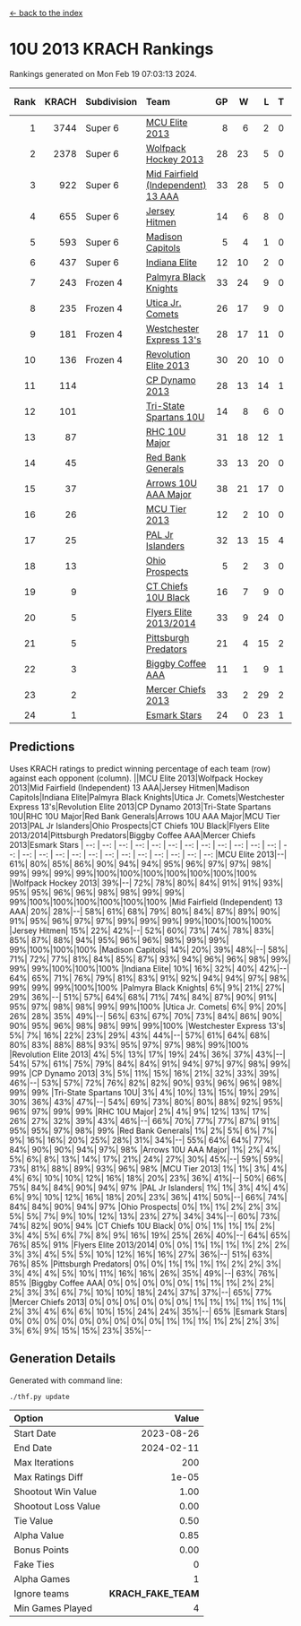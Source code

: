 [<- back to the index](readme.md)
# 10U 2013 KRACH Rankings
Rankings generated on Mon Feb 19 07:03:13 2024.

Rank|KRACH|Subdivision|Team|GP|W|L|T|OTW|OTL|SoS|Exp Wins|Win Diff
---:|---:|:---|:---|---:|---:|---:|---:|---:|---:|---:|---:|---:
1|3744|Super 6|[MCU Elite 2013](https://gamesheetstats.com/seasons/3664/teams/140889/schedule)|8|6|2|0|0|0|1348|6.8|-0.0
2|2378|Super 6|[Wolfpack Hockey 2013](https://gamesheetstats.com/seasons/3664/teams/140894/schedule)|28|23|5|0|0|1|791|23.8|-0.0
3|922|Super 6|[Mid Fairfield (Independent) 13 AAA](https://gamesheetstats.com/seasons/3664/teams/140891/schedule)|33|28|5|0|2|0|315|28.8|-0.0
4|655|Super 6|[Jersey Hitmen](https://gamesheetstats.com/seasons/3664/teams/140893/schedule)|14|6|8|0|0|1|1780|6.8|-0.0
5|593|Super 6|[Madison Capitols](https://gamesheetstats.com/seasons/3664/teams/162460/schedule)|5|4|1|0|1|0|180|4.9|0.0
6|437|Super 6|[Indiana Elite](https://gamesheetstats.com/seasons/3664/teams/144358/schedule)|12|10|2|0|0|0|132|10.9|0.0
7|243|Frozen 4|[Palmyra Black Knights](https://gamesheetstats.com/seasons/3664/teams/140906/schedule)|33|24|9|0|0|2|339|24.8|-0.0
8|235|Frozen 4|[Utica Jr. Comets](https://gamesheetstats.com/seasons/3664/teams/140900/schedule)|26|17|9|0|3|0|324|17.8|-0.0
9|181|Frozen 4|[Westchester Express 13's](https://gamesheetstats.com/seasons/3664/teams/140899/schedule)|28|17|11|0|0|2|413|17.8|-0.0
10|136|Frozen 4|[Revolution Elite 2013](https://gamesheetstats.com/seasons/3664/teams/140904/schedule)|30|20|10|0|2|1|274|20.8|-0.0
11|114||[CP Dynamo 2013](https://gamesheetstats.com/seasons/3664/teams/140901/schedule)|28|13|14|1|2|1|378|14.3|-0.0
12|101||[Tri-State Spartans 10U](https://gamesheetstats.com/seasons/3664/teams/144359/schedule)|14|8|6|0|0|1|228|8.9|0.0
13|87||[RHC 10U Major](https://gamesheetstats.com/seasons/3664/teams/140895/schedule)|31|18|12|1|2|2|185|19.3|-0.0
14|45||[Red Bank Generals](https://gamesheetstats.com/seasons/3664/teams/140896/schedule)|33|13|20|0|0|2|295|13.8|-0.0
15|37||[Arrows 10U AAA Major](https://gamesheetstats.com/seasons/3664/teams/140902/schedule)|38|21|17|0|0|1|127|21.8|-0.0
16|26||[MCU Tier 2013](https://gamesheetstats.com/seasons/3664/teams/140890/schedule)|12|2|10|0|2|0|355|2.8|-0.0
17|25||[PAL Jr Islanders](https://gamesheetstats.com/seasons/3664/teams/140903/schedule)|32|13|15|4|2|1|115|15.8|-0.0
18|13||[Ohio Prospects](https://gamesheetstats.com/seasons/3664/teams/199158/schedule)|5|2|3|0|0|0|108|2.9|0.0
19|9||[CT Chiefs 10U Black](https://gamesheetstats.com/seasons/3664/teams/140892/schedule)|16|7|9|0|1|0|44|7.8|-0.0
20|5||[Flyers Elite 2013/2014](https://gamesheetstats.com/seasons/3664/teams/140898/schedule)|33|9|24|0|0|0|48|9.8|-0.0
21|5||[Pittsburgh Predators](https://gamesheetstats.com/seasons/3664/teams/140907/schedule)|21|4|15|2|0|0|106|5.8|-0.0
22|3||[Biggby Coffee AAA](https://gamesheetstats.com/seasons/3664/teams/144357/schedule)|11|1|9|1|1|0|194|2.4|0.0
23|2||[Mercer Chiefs 2013](https://gamesheetstats.com/seasons/3664/teams/140897/schedule)|33|2|29|2|0|2|101|3.8|-0.0
24|1||[Esmark Stars](https://gamesheetstats.com/seasons/3664/teams/140905/schedule)|24|0|23|1|0|1|350|1.4|0.0

## Predictions
Uses KRACH ratings to predict winning percentage of each team (row) against each opponent (column).
||MCU Elite 2013|Wolfpack Hockey 2013|Mid Fairfield (Independent) 13 AAA|Jersey Hitmen|Madison Capitols|Indiana Elite|Palmyra Black Knights|Utica Jr. Comets|Westchester Express 13's|Revolution Elite 2013|CP Dynamo 2013|Tri-State Spartans 10U|RHC 10U Major|Red Bank Generals|Arrows 10U AAA Major|MCU Tier 2013|PAL Jr Islanders|Ohio Prospects|CT Chiefs 10U Black|Flyers Elite 2013/2014|Pittsburgh Predators|Biggby Coffee AAA|Mercer Chiefs 2013|Esmark Stars
| --: | --: | --: | --: | --: | --: | --: | --: | --: | --: | --: | --: | --: | --: | --: | --: | --: | --: | --: | --: | --: | --: | --: | --: | --: 
|MCU Elite 2013|--| 61%| 80%| 85%| 86%| 90%| 94%| 94%| 95%| 96%| 97%| 97%| 98%| 99%| 99%| 99%| 99%|100%|100%|100%|100%|100%|100%|100%
|Wolfpack Hockey 2013| 39%|--| 72%| 78%| 80%| 84%| 91%| 91%| 93%| 95%| 95%| 96%| 96%| 98%| 98%| 99%| 99%| 99%|100%|100%|100%|100%|100%|100%
|Mid Fairfield (Independent) 13 AAA| 20%| 28%|--| 58%| 61%| 68%| 79%| 80%| 84%| 87%| 89%| 90%| 91%| 95%| 96%| 97%| 97%| 99%| 99%| 99%| 99%|100%|100%|100%
|Jersey Hitmen| 15%| 22%| 42%|--| 52%| 60%| 73%| 74%| 78%| 83%| 85%| 87%| 88%| 94%| 95%| 96%| 96%| 98%| 99%| 99%| 99%|100%|100%|100%
|Madison Capitols| 14%| 20%| 39%| 48%|--| 58%| 71%| 72%| 77%| 81%| 84%| 85%| 87%| 93%| 94%| 96%| 96%| 98%| 99%| 99%| 99%|100%|100%|100%
|Indiana Elite| 10%| 16%| 32%| 40%| 42%|--| 64%| 65%| 71%| 76%| 79%| 81%| 83%| 91%| 92%| 94%| 94%| 97%| 98%| 99%| 99%| 99%|100%|100%
|Palmyra Black Knights|  6%|  9%| 21%| 27%| 29%| 36%|--| 51%| 57%| 64%| 68%| 71%| 74%| 84%| 87%| 90%| 91%| 95%| 97%| 98%| 98%| 99%| 99%|100%
|Utica Jr. Comets|  6%|  9%| 20%| 26%| 28%| 35%| 49%|--| 56%| 63%| 67%| 70%| 73%| 84%| 86%| 90%| 90%| 95%| 96%| 98%| 98%| 99%| 99%|100%
|Westchester Express 13's|  5%|  7%| 16%| 22%| 23%| 29%| 43%| 44%|--| 57%| 61%| 64%| 68%| 80%| 83%| 88%| 88%| 93%| 95%| 97%| 97%| 98%| 99%|100%
|Revolution Elite 2013|  4%|  5%| 13%| 17%| 19%| 24%| 36%| 37%| 43%|--| 54%| 57%| 61%| 75%| 79%| 84%| 84%| 91%| 94%| 97%| 97%| 98%| 99%| 99%
|CP Dynamo 2013|  3%|  5%| 11%| 15%| 16%| 21%| 32%| 33%| 39%| 46%|--| 53%| 57%| 72%| 76%| 82%| 82%| 90%| 93%| 96%| 96%| 98%| 99%| 99%
|Tri-State Spartans 10U|  3%|  4%| 10%| 13%| 15%| 19%| 29%| 30%| 36%| 43%| 47%|--| 54%| 69%| 73%| 80%| 80%| 88%| 92%| 95%| 96%| 97%| 99%| 99%
|RHC 10U Major|  2%|  4%|  9%| 12%| 13%| 17%| 26%| 27%| 32%| 39%| 43%| 46%|--| 66%| 70%| 77%| 77%| 87%| 91%| 95%| 95%| 97%| 98%| 99%
|Red Bank Generals|  1%|  2%|  5%|  6%|  7%|  9%| 16%| 16%| 20%| 25%| 28%| 31%| 34%|--| 55%| 64%| 64%| 77%| 84%| 90%| 90%| 94%| 97%| 98%
|Arrows 10U AAA Major|  1%|  2%|  4%|  5%|  6%|  8%| 13%| 14%| 17%| 21%| 24%| 27%| 30%| 45%|--| 59%| 59%| 73%| 81%| 88%| 89%| 93%| 96%| 98%
|MCU Tier 2013|  1%|  1%|  3%|  4%|  4%|  6%| 10%| 10%| 12%| 16%| 18%| 20%| 23%| 36%| 41%|--| 50%| 66%| 75%| 84%| 84%| 90%| 94%| 97%
|PAL Jr Islanders|  1%|  1%|  3%|  4%|  4%|  6%|  9%| 10%| 12%| 16%| 18%| 20%| 23%| 36%| 41%| 50%|--| 66%| 74%| 84%| 84%| 90%| 94%| 97%
|Ohio Prospects|  0%|  1%|  1%|  2%|  2%|  3%|  5%|  5%|  7%|  9%| 10%| 12%| 13%| 23%| 27%| 34%| 34%|--| 60%| 73%| 74%| 82%| 90%| 94%
|CT Chiefs 10U Black|  0%|  0%|  1%|  1%|  1%|  2%|  3%|  4%|  5%|  6%|  7%|  8%|  9%| 16%| 19%| 25%| 26%| 40%|--| 64%| 65%| 76%| 85%| 91%
|Flyers Elite 2013/2014|  0%|  0%|  1%|  1%|  1%|  1%|  2%|  2%|  3%|  3%|  4%|  5%|  5%| 10%| 12%| 16%| 16%| 27%| 36%|--| 51%| 63%| 76%| 85%
|Pittsburgh Predators|  0%|  0%|  1%|  1%|  1%|  1%|  2%|  2%|  3%|  3%|  4%|  4%|  5%| 10%| 11%| 16%| 16%| 26%| 35%| 49%|--| 63%| 76%| 85%
|Biggby Coffee AAA|  0%|  0%|  0%|  0%|  0%|  1%|  1%|  1%|  2%|  2%|  2%|  3%|  3%|  6%|  7%| 10%| 10%| 18%| 24%| 37%| 37%|--| 65%| 77%
|Mercer Chiefs 2013|  0%|  0%|  0%|  0%|  0%|  0%|  1%|  1%|  1%|  1%|  1%|  1%|  2%|  3%|  4%|  6%|  6%| 10%| 15%| 24%| 24%| 35%|--| 65%
|Esmark Stars|  0%|  0%|  0%|  0%|  0%|  0%|  0%|  0%|  0%|  1%|  1%|  1%|  1%|  2%|  2%|  3%|  3%|  6%|  9%| 15%| 15%| 23%| 35%|--

## Generation Details

Generated with command line:
```
./thf.py update
```

| Option | Value |
| :----- | ----: |
| Start Date | 2023-08-26 |
| End Date | 2024-02-11 |
| Max Iterations | 200 |
| Max Ratings Diff | 1e-05 |
| Shootout Win Value | 1.00 |
| Shootout Loss Value | 0.00 |
| Tie Value | 0.50 |
| Alpha Value | 0.85 |
| Bonus Points | 0.00 |
| Fake Ties | 0 |
| Alpha Games | 1 |
| Ignore teams | __KRACH_FAKE_TEAM__ |
| Min Games Played | 4 |

